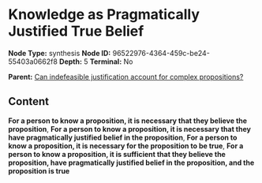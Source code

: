 # Knowledge as Pragmatically Justified True Belief

**Node Type:** synthesis
**Node ID:** 96522976-4364-459c-be24-55403a0662f8
**Depth:** 5
**Terminal:** No

**Parent:** [Can indefeasible justification account for complex propositions?](can-indefeasible-justification-account-for-complex-propositions-antithesis-1cc729dc-498d-4fec-97c5-8840d4f6cabd.md)

## Content

**For a person to know a proposition, it is necessary that they believe the proposition**, **For a person to know a proposition, it is necessary that they have pragmatically justified belief in the proposition**, **For a person to know a proposition, it is necessary for the proposition to be true**, **For a person to know a proposition, it is sufficient that they believe the proposition, have pragmatically justified belief in the proposition, and the proposition is true**
